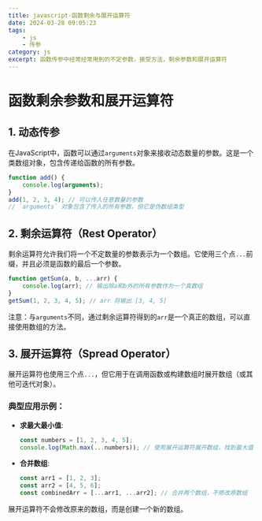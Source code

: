 ```yaml
---
title: javascript-函数剩余与展开运算符
date: 2024-03-28 09:05:23
tags: 
    - js 
    - 传参
category: js
excerpt: 函数传参中经常经常用到的不定参数，接受方法，剩余参数和展开运算符
---
```


# 函数剩余参数和展开运算符

## 1. 动态传参

在JavaScript中，函数可以通过`arguments`对象来接收动态数量的参数。这是一个类数组对象，包含传递给函数的所有参数。

```javascript
function add() {
    console.log(arguments);
}
add(1, 2, 3, 4); // 可以传入任意数量的参数
// `arguments` 对象包含了传入的所有参数，但它是伪数组类型
```

## 2. 剩余运算符（Rest Operator）

剩余运算符允许我们将一个不定数量的参数表示为一个数组。它使用三个点`...`前缀，并且必须是函数的最后一个参数。

```javascript
function getSum(a, b, ...arr) {
    console.log(arr); // 输出除a和b外的所有参数作为一个真数组
}
getSum(1, 2, 3, 4, 5); // arr 将输出 [3, 4, 5]
```

注意：与`arguments`不同，通过剩余运算符得到的`arr`是一个真正的数组，可以直接使用数组的方法。

## 3. 展开运算符（Spread Operator）

展开运算符也使用三个点`...`，但它用于在调用函数或构建数组时展开数组（或其他可迭代对象）。

### 典型应用示例：

- **求最大最小值**:
  ```javascript
  const numbers = [1, 2, 3, 4, 5];
  console.log(Math.max(...numbers)); // 使用展开运算符展开数组，找到最大值
  ```
  
- **合并数组**:
  ```javascript
  const arr1 = [1, 2, 3];
  const arr2 = [4, 5, 6];
  const combinedArr = [...arr1, ...arr2]; // 合并两个数组，不修改原数组
  ```

展开运算符不会修改原来的数组，而是创建一个新的数组。
